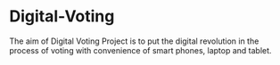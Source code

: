 # Digital-Voting
The aim of Digital Voting Project is to put the digital revolution in the process of voting with convenience of smart phones, laptop and tablet.
